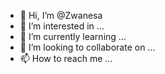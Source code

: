 - 👋 Hi, I’m @Zwanesa
- 👀 I’m interested in ...
- 🌱 I’m currently learning ...
- 💞️ I’m looking to collaborate on ...
- 📫 How to reach me ...

<!---
Zwanesa/Zwanesa is a ✨ special ✨ repository because its `README.md` (this file) appears on your GitHub profile.
You can click the Preview link to take a look at your changes.
--->
